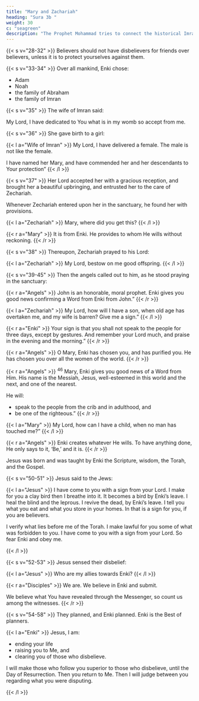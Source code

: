 ```yaml
---
title: "Mary and Zachariah"
heading: "Sura 3b "
weight: 30
c: "seagreen"
description: "The Prophet Mohammad tries to connect the historical Imran family to his Islam."
---
```



{{< s v="28-32" >}} Believers should not have disbelievers for friends over believers, unless it is to protect yourselves against them.

<!-- {{< s v="29" >}} Say, “Whether you conceal what is in your hearts, or disclose it, Enki knows it.” He knows everything in the heavens and the earth. Enki is Powerful over everything.

{{< s v="30" >}} On the Day when every soul finds all the good it has done presented. And as for the
evil it has done, it will wish there were a great distance between them. Enki cautions you of
Himself. Enki is Kind towards the servants.  -->


<!-- {{< s v="31" >}} Say:
- “If you love Enki, then follow me. Enki will love you and will forgive you your sins.” 
-  “{{< s v="32" >}} Obey Enki and the Messenger.” 

But if they turn away then Enki does not love the faithless. -->


{{< s v="33-34" >}} Over all mankind, Enki chose:
- Adam
- Noah
- the family of Abraham
- the family of Imran

<!-- {{< s v="34" >}} Offspring one of the other. Enki is Hearer and Knower. -->

{{< s v="35" >}} The wife of Imran said:

My Lord, I have dedicated to You what is in my womb so accept from me. 

{{< s v="36" >}} She gave birth to a girl:

{{< l a="Wife of Imran" >}}
My Lord, I have delivered a female. The male is not like the female. 

I have named her Mary, and have commended her and her descendants to Your protection”
{{< /l >}}



{{< s v="37" >}} Her Lord accepted her with a gracious reception, and brought her a beautiful upbringing, and entrusted her to the care of Zechariah.

Whenever Zechariah entered upon her in the sanctuary, he found her with provisions.

{{< l a="Zechariah" >}}
Mary, where did you get this?
{{< /l >}}

{{< r a="Mary" >}}
It is from Enki. He provides to whom He wills without reckoning.
{{< /r >}}



{{< s v="38" >}} Thereupon, Zechariah prayed to his Lord:

{{< l a="Zechariah" >}}
My Lord, bestow on me good offspring.
{{< /l >}}


{{< s v="39-45" >}} Then the angels called out to him, as he stood praying in the sanctuary: 

{{< r a="Angels" >}}
John is an honorable, moral prophet.  Enki gives you good news confirming a Word from Enki from John.”
{{< /r >}}

{{< l a="Zechariah" >}}
My Lord, how will I have a son, when old age has overtaken me, and my wife is barren? Give me a sign.” 
{{< /l >}}

{{< r a="Enki" >}}
Your sign is that you shall not speak to the people for three days, except by gestures. And remember your Lord much, and praise in the evening and the morning.”
{{< /r >}}

{{< r a="Angels" >}}
O Mary, Enki has chosen you, and has purified you. He has chosen you over all the women of the world.
{{< /r >}}

<!-- 44. These are accounts from the Unseen, which We reveal to you. You were not with them when they cast their lots as to which of them would take charge of Mary; nor were you with them as they quarreled. -->


{{< r a="Angels" >}}
<sup>46</sup> Mary, Enki gives you good news of a Word from Him. His name is the Messiah, Jesus, well-esteemed in this world and the next, and one of the nearest.

He will:
- speak to the people from the crib and in adulthood, and
- be one of the righteous.”
{{< /r >}}

{{< l a="Mary" >}}
My Lord, how can I have a child, when no man has touched me?” 
{{< /l >}}

{{< r a="Angels" >}}
Enki creates whatever He wills. To have anything done, He only says to it, ‘Be,’ and it is.
{{< /r >}}


Jesus was born and was taught by Enki the Scripture, wisdom, the Torah, and the Gospel.

{{< s v="50-51" >}} Jesus said to the Jews: 

{{< l a="Jesus" >}}
I have come to you with a sign from your Lord. I make for you a clay bird then I breathe into it. It becomes a bird by Enki’s leave. I heal the blind and the leprous. I revive the dead, by Enki’s leave. I tell you what you eat and what you store in your homes. In that is a sign for you, if you are believers.

I verify what lies before me of the Torah. I make lawful for you some of what was forbidden to you. I have come to you with a sign from your Lord. So fear Enki and obey me.
<!-- 51. “Enki is my Lord and your Lord, so worship Him. That is a straight path.” -->
{{< /l >}}


{{< s v="52-53" >}} Jesus sensed their disbelief:

{{< l a="Jesus" >}}
Who are my allies towards Enki?
{{< /l >}}

{{< r a="Disciples" >}}
We are. We believe in Enki and submit.

We believe what You have revealed through the Messenger, so count us among the witnesses.
{{< /r >}}

{{< s v="54-58" >}} They planned, and Enki planned. Enki is the Best of planners.

{{< l a="Enki" >}}
Jesus, I am:
- ending your life
- raising you to Me, and
- clearing you of those who disbelieve. 

I will make those who follow you superior to those who disbelieve, until the Day of Resurrection. Then you return to Me. Then I will judge between you regarding what you were disputing.

<!-- As for those who disbelieve, I will punish them with a severe punishment, in this world
and the next, and they will have no helpers.  -->

<!-- 57. And as for those who believe and do good works, He will give them their rewards in full.
Enki does not love the unjust.” -->
{{< /l >}}


<!-- 58. This is what We recite to you of the Verses and the Wise Reminder. -->
